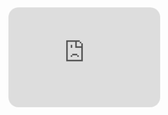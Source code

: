 <iframe src="https://bambadamin-lang.github.io/wingo/wingo" width="60%" height="200" style="border:none; border-radius:20px; overflow:hidden;" allowfullscreen> </iframe>
